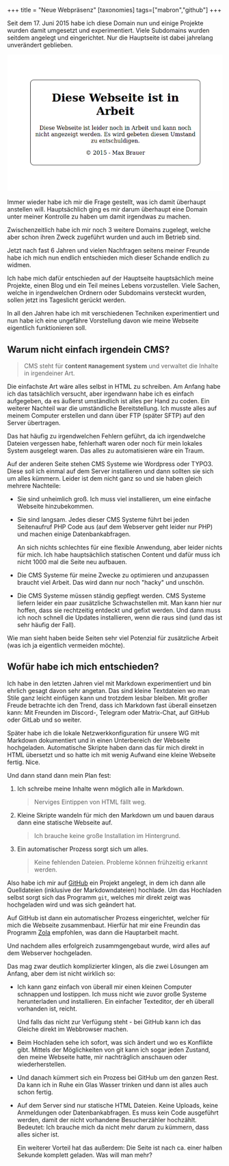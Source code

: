 +++
title = "Neue Webpräsenz"
[taxonomies]
tags=["mabron","github"]
+++

Seit dem 17. Juni 2015 habe ich diese Domain nun und einige Projekte wurden damit umgesetzt und
experimentiert.
Viele Subdomains wurden seitdem angelegt und eingerichtet. Nur die Hauptseite ist
dabei jahrelang unverändert geblieben.

![Screenshot von der Startseite](in-arbeit.png)

<!-- more -->

Immer wieder habe ich mir die Frage gestellt, was ich damit überhaupt anstellen will. Hauptsächlich
ging es mir darum überhaupt eine Domain unter meiner Kontrolle zu haben um damit irgendwas zu
machen.

Zwischenzeitlich habe ich mir noch 3 weitere Domains zugelegt, welche aber schon ihren Zweck
zugeführt wurden und auch im Betrieb sind.

Jetzt nach fast 6 Jahren und vielen Nachfragen seitens meiner Freunde habe ich mich nun endlich
entschieden mich dieser Schande endlich zu widmen.

Ich habe mich dafür entschieden auf der Hauptseite hauptsächlich meine Projekte, einen Blog
und ein Teil meines Lebens vorzustellen. Viele Sachen, welche in irgendwelchen Ordnern oder
Subdomains versteckt wurden, sollen jetzt ins Tageslicht gerückt werden.

In all den Jahren habe ich mit verschiedenen Techniken experimentiert und nun habe ich eine
ungefähre Vorstellung davon wie meine Webseite eigentlich funktionieren soll.

## Warum nicht einfach irgendein CMS?

> CMS steht für **`C`ontent `M`anagement `S`ystem** und verwaltet die Inhalte in irgendeiner Art.

Die einfachste Art wäre alles selbst in HTML zu schreiben. Am Anfang habe ich das tatsächlich
versucht, aber irgendwann habe ich es einfach aufgegeben, da es äußerst umständlich ist alles per
Hand zu coden. Ein weiterer Nachteil war die umständliche Bereitstellung. Ich musste alles auf 
meinem Computer erstellen und dann über FTP (später SFTP) auf den Server übertragen.

Das hat häufig zu irgendwelchen Fehlern geführt, da ich irgendwelche Dateien vergessen habe, 
fehlerhaft waren oder noch für mein lokales System ausgelegt waren. Das alles zu automatisieren
wäre ein Traum.

Auf der anderen Seite stehen CMS Systeme wie Wordpress oder TYPO3. Diese soll ich einmal auf dem 
Server installieren und dann sollten sie sich um alles kümmern. 
Leider ist dem nicht ganz so und sie haben gleich mehrere Nachteile:

- Sie sind unheimlich groß. Ich muss viel installieren, um eine einfache Webseite hinzubekommen.
- Sie sind langsam. Jedes dieser CMS Systeme führt bei jeden Seitenaufruf PHP Code aus (auf dem
    Webserver geht leider nur PHP) und machen einige Datenbankabfragen. 
    
    An sich nichts schlechtes für eine flexible Anwendung, aber leider nichts für mich. Ich habe 
    hauptsächlich statischen Content und dafür muss ich nicht 1000 mal die Seite neu aufbauen.
- Die CMS Systeme für meine Zwecke zu optimieren und anzupassen braucht viel Arbeit. Das wird dann
    nur noch "hacky" und unschön.
- Die CMS Systeme müssen ständig gepflegt werden. CMS Systeme liefern leider ein paar zusätzliche
    Schwachstellen mit. Man kann hier nur hoffen, dass sie rechtzeitig entdeckt und gefixt werden.
    Und dann muss ich noch schnell die Updates installieren, wenn die raus sind (und das ist
    sehr häufig der Fall).

Wie man sieht haben beide Seiten sehr viel Potenzial für zusätzliche Arbeit (was ich ja eigentlich
vermeiden möchte).

## Wofür habe ich mich entschieden?

Ich habe in den letzten Jahren viel mit Markdown experimentiert und bin ehrlich gesagt davon sehr
angetan. Das sind kleine Textdateien wo man Stile ganz leicht einfügen kann und trotzdem lesbar
bleiben. Mit großer Freude betrachte ich den Trend, dass ich Markdown fast überall einsetzen kann:
Mit Freunden im Discord-, Telegram oder Matrix-Chat, auf GitHub oder GitLab und so weiter.

Später habe ich die lokale Netzwerkkonfiguration für unsere WG mit Markdown dokumentiert
und in einen Unterbereich der Webseite hochgeladen. Automatische Skripte haben dann das für mich
direkt in HTML übersetzt und so hatte ich mit wenig Aufwand eine kleine Webseite fertig. Nice.

Und dann stand dann mein Plan fest:

1. Ich schreibe meine Inhalte wenn möglich alle in Markdown.
    > Nerviges Eintippen von HTML fällt weg.
2. Kleine Skripte wandeln für mich den Markdown um und bauen daraus dann eine statische Webseite 
    auf.
    > Ich brauche keine große Installation im Hintergrund.
3. Ein automatischer Prozess sorgt sich um alles.
    > Keine fehlenden Dateien. Probleme können frühzeitig erkannt werden.

Also habe ich mir auf [GitHub](https://github.com/Garados007/Mabron.Homepage/) ein Projekt angelegt,
in dem ich dann alle Quelldateien (inklusive der Markdowndateien) hochlade.
Um das Hochladen selbst sorgt sich das Programm `git`, welches mir direkt zeigt was hochgeladen
wird und was sich geändert hat.

Auf GitHub ist dann ein automatischer Prozess eingerichtet, welcher für mich die Webseite
zusammenbaut. Hierfür hat mir eine Freundin das Programm [Zola](https://www.getzola.org/) empfohlen,
was dann die Hauptarbeit macht.

Und nachdem alles erfolgreich zusammgengebaut wurde, wird alles auf dem Webserver hochgeladen.

Das mag zwar deutlich komplizierter klingen, als die zwei Lösungen am Anfang, aber dem ist nicht
wirklich so:

- Ich kann ganz einfach von überall mir einen kleinen Computer schnappen und lostippen. Ich muss
    nicht wie zuvor große Systeme herunterladen und installieren.
    Ein einfacher Texteditor, der eh überall vorhanden ist, reicht.

    Und falls das nicht zur Verfügung steht - bei GitHub kann ich das Gleiche direkt im Webbrowser
    machen.
- Beim Hochladen sehe ich sofort, was sich ändert und wo es Konflikte gibt. Mittels der
    Möglichkeiten von git kann ich sogar jeden Zustand, den meine Webseite hatte, mir nachträglich
    anschauen oder wiederherstellen.
- Und danach kümmert sich ein Prozess bei GitHub um den ganzen Rest. Da kann ich in Ruhe ein Glas
    Wasser trinken und dann ist alles auch schon fertig.
- Auf dem Server sind nur statische HTML Dateien. Keine Uploads, keine Anmeldungen oder
    Datenbankabfragen. Es muss kein Code ausgeführt werden, damit der nicht vorhandene
    Besucherzähler hochzählt. Bedeutet: Ich brauche mich da nicht mehr darum zu kümmern, dass alles
    sicher ist. 
    
    Ein weiterer Vorteil hat das außerdem: Die Seite ist nach ca. einer halben Sekunde
    komplett geladen. Was will man mehr?
